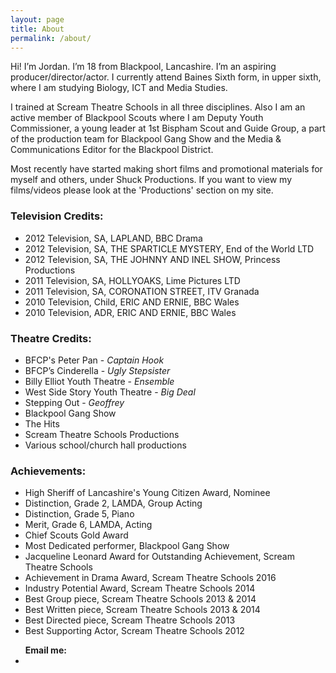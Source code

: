 ```yaml
---
layout: page
title: About
permalink: /about/
---
```


Hi! I’m Jordan. I’m 18 from Blackpool, Lancashire. I’m an aspiring producer/director/actor. I currently attend Baines Sixth form, in upper sixth, where I am studying Biology, ICT and Media Studies. 

I trained at Scream Theatre Schools in all three disciplines. Also I am an active member of Blackpool Scouts where I am Deputy Youth Commissioner, a young leader at 1st Bispham Scout and Guide Group, a part of the production team for Blackpool Gang Show and the Media & Communications Editor for the Blackpool District. 

Most recently have started making short films and promotional materials for myself and others, under  Shuck Productions. If you want to view my films/videos please look at the 'Productions' section on my site.


<h3> Television Credits: </h3>

* 2012 Television, SA, LAPLAND, BBC Drama
* 2012 Television, SA, THE SPARTICLE MYSTERY, End of the World LTD
* 2012 Television, SA, THE JOHNNY AND INEL SHOW, Princess Productions
* 2011 Television, SA, HOLLYOAKS, Lime Pictures LTD
* 2011 Television, SA, CORONATION STREET, ITV Granada
* 2010 Television, Child, ERIC AND ERNIE, BBC Wales
* 2010 Television, ADR, ERIC AND ERNIE, BBC Wales


<h3> Theatre Credits: </h3>

* BFCP's Peter Pan - *Captain Hook*
* BFCP’s Cinderella - *Ugly Stepsister*
* Billy Elliot Youth Theatre - *Ensemble*
* West Side Story Youth Theatre - *Big Deal*
* Stepping Out - *Geoffrey*
* Blackpool Gang Show
* The Hits 
* Scream Theatre Schools Productions
* Various school/church hall productions

<h3> Achievements: </h3>

* High Sheriff of Lancashire's Young Citizen Award, Nominee
* Distinction, Grade 2, LAMDA, Group Acting
* Distinction, Grade 5, Piano
* Merit, Grade 6, LAMDA, Acting
* Chief Scouts Gold Award
* Most Dedicated performer, Blackpool Gang Show
* Jacqueline Leonard Award for Outstanding Achievement, Scream Theatre Schools
* Achievement in Drama Award, Scream Theatre Schools 2016
* Industry Potential Award, Scream Theatre Schools 2014
* Best Group piece, Scream Theatre Schools 2013 & 2014
* Best Written piece, Scream Theatre Schools 2013 & 2014
* Best Directed piece, Scream Theatre Schools 2013
* Best Supporting Actor, Scream Theatre Schools 2012



<ul class="sociallinks footersocial">
<b>Email me:</b>
<a href="mailto:{{site.email}}"><li><i class="fa fa-envelope"></i></li></a>
</ul>